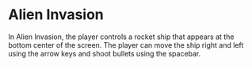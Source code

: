 # Alien Invasion


<p>In Alien Invasion, the player controls a rocket ship that appears at the bottom center of the screen. The player can move the ship right and left using the arrow keys and shoot bullets using the spacebar. </P>